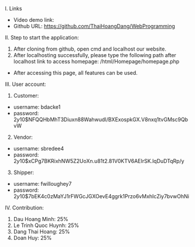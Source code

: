 I. Links
- Video demo link: 
- Github URL: https://github.com/ThaiHoangDang/WebProgramming 

II. Step to start the application:
1. After cloning from github, open cmd and localhost our website.
2. After localhosting successfully, please type the following path after localhost link to access homepage:
/html/Homepage/homepage.php
- After accessing this page, all features can be used. 

III. User account: 
 
1. Customer: 
- username: bdacke1
- password: $2y$10$NFQQHbMhT3Diuxn88WahwudI/BXExospkGX.V8nxq1tvGMsc9QbvW

2. Vendor:
- username: sbredee4
- password: $2y$10$xCPg7BKRixhNW5Z2UoXn.u81t2.81V0KTV6AEIrSK.lqDuDTqRp/y

3. Shipper: 
- username: fwilloughey7
- password: $2y$10$7bEK4c0zMaYJ1rFWGcJGXOevE4ggrk1Przo6vMxhIcZiy7bvwOhNi

IV. Contribution:
1. Dau Hoang Minh: 25%
2. Le Trinh Quoc Huynh: 25%
3. Dang Thai Hoang: 25%
4. Doan Huy: 25% 